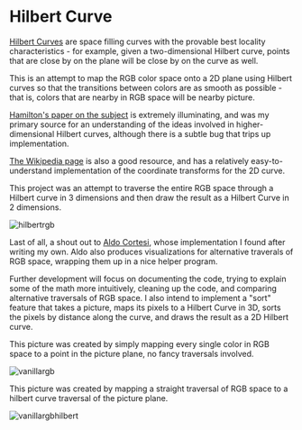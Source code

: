 Hilbert Curve
=============

[Hilbert Curves](http://en.wikipedia.org/wiki/Hilbert_curve) are space filling
curves with the provable best locality characteristics - for example, given
a two-dimensional Hilbert curve, points that are close by on the plane will be
close by on the curve as well.

This is an attempt to map the RGB color space onto a 2D plane using Hilbert curves
so that the transitions between colors are as smooth as possible - that is, colors
that are nearby in RGB space will be nearby picture.

[Hamilton's paper on the subject](https://www.cs.dal.ca/sites/default/files/technical_reports/CS-2006-07.pdf) is extremely illuminating, and was my primary source for an understanding of the
ideas involved in higher-dimensional Hilbert curves, although there is a subtle
bug that trips up implementation.

[The Wikipedia page](http://en.wikipedia.org/wiki/Hilbert_curve) is also a good
resource, and has a relatively easy-to-understand implementation of the
coordinate transforms for the 2D curve.

This project was an attempt to traverse the entire RGB space through a Hilbert
curve in 3 dimensions and then draw the result as a Hilbert Curve in 2 dimensions.

![hilbertrgb](https://cloud.githubusercontent.com/assets/1315728/4989633/4b87920c-6949-11e4-9684-6ab5d75757a4.png)

Last of all, a shout out to [Aldo Cortesi](http://corte.si/), whose implementation
I found after writing my own. Aldo also produces visualizations for alternative
traverals of RGB space, wrapping them up in a nice helper program.

Further development will focus on documenting the code, trying to explain some
of the math more intuitively, cleaning up the code, and comparing alternative
traversals of RGB space. I also intend to implement a "sort" feature that
takes a picture, maps its pixels to a Hilbert Curve in 3D, sorts the pixels by
distance along the curve, and draws the result as a 2D Hilbert curve.

This picture was created by simply mapping every single color in RGB space to
a point in the picture plane, no fancy traversals involved.

![vanillargb](https://cloud.githubusercontent.com/assets/1315728/4998116/52ac4820-69a3-11e4-9874-77f3bb00d603.png)


This picture was created by mapping a straight traversal of RGB space to a hilbert
curve traversal of the picture plane.

![vanillargbhilbert](https://cloud.githubusercontent.com/assets/1315728/4998126/655aa566-69a3-11e4-9344-55e03d0ad694.png)
